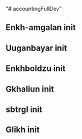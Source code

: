 "# accountingFullDev"

## Enkh-amgalan init
## Uuganbayar init
## Enkhboldzu init
## Gkhaliun init
## sbtrgl init

## GIikh init